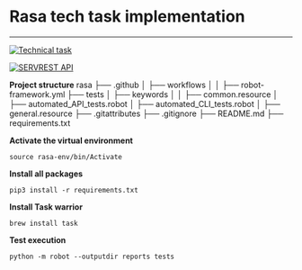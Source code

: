 # Rasa tech task implementation
-----------------------
[![Technical task](https://app.ashbyhq.com/api/images/org-theme-wordmark/f2967945-f798-41ce-ab41-cee387dab696/95f8882b-ddbd-4e24-bc04-c1d37f927131.png)](https://gist.github.com/sanchariGr/fa0e655ed27f3810e720ac85bbecf31b)

[![SERVREST API](https://img.shields.io/badge/API-ServeRest-brightgreen)](https://github.com/PauloGoncalvesBH/ServeRest/)

**Project structure**
rasa
├── .github
│   ├── workflows
│   │   ├── robot-framework.yml
├── tests
│   ├── keywords
│   │   ├── common.resource
│   ├── automated_API_tests.robot
│   ├── automated_CLI_tests.robot
│   ├── general.resource
├── .gitattributes
├── .gitignore
├── README.md
├── requirements.txt


**Activate the virtual environment**
```
source rasa-env/bin/Activate
```

**Install all packages**
```
pip3 install -r requirements.txt
```

**Install Task warrior**
```
brew install task
```

**Test execution**
```
python -m robot --outputdir reports tests
```